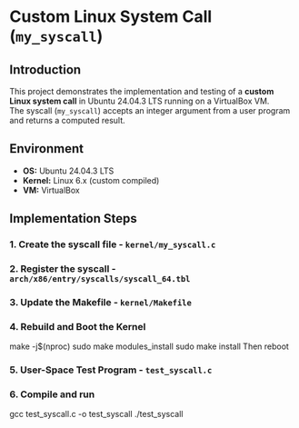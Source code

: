 # Custom Linux System Call (`my_syscall`)

## Introduction
This project demonstrates the implementation and testing of a **custom Linux system call** in Ubuntu 24.04.3 LTS running on a VirtualBox VM.  
The syscall (`my_syscall`) accepts an integer argument from a user program and returns a computed result.


## Environment
- **OS:** Ubuntu 24.04.3 LTS  
- **Kernel:** Linux 6.x (custom compiled)  
- **VM:** VirtualBox  

## Implementation Steps

### 1. Create the syscall file - `kernel/my_syscall.c`
### 2. Register the syscall - `arch/x86/entry/syscalls/syscall_64.tbl`
### 3. Update the Makefile - `kernel/Makefile`
### 4. Rebuild and Boot the Kernel
make -j$(nproc)
sudo make modules_install
sudo make install
Then reboot
### 5. User-Space Test Program - `test_syscall.c`
### 6. Compile and run 
gcc test_syscall.c -o test_syscall
./test_syscall
